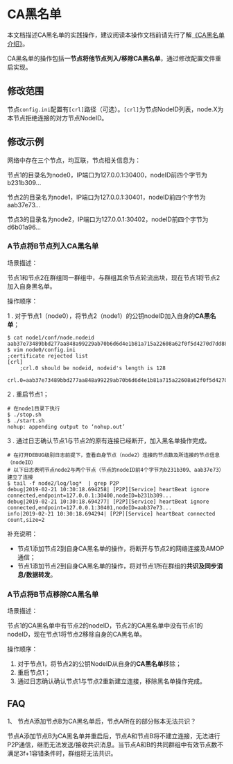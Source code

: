 # CA黑名单

本文档描述CA黑名单的实践操作，建议阅读本操作文档前请先行了解[《CA黑名单介绍》](../design/security_control/certificate_rejected_list.md)。

CA黑名单的操作包括**一节点将他节点列入/移除CA黑名单**，通过修改配置文件重启实现。

## 修改范围

节点`config.ini`配置有`[crl]`路径（可选）。`[crl]`为节点NodeID列表，node.X为本节点拒绝连接的对方节点NodeID。

## 修改示例

网络中存在三个节点，均互联，节点相关信息为：

节点1的目录名为node0，IP端口为127.0.0.1:30400，nodeID前四个字节为b231b309...

节点2的目录名为node1，IP端口为127.0.0.1:30401，nodeID前四个字节为aab37e73...

节点3的目录名为node2，IP端口为127.0.0.1:30402，nodeID前四个字节为d6b01a96...

### A节点将B节点列入CA黑名单

场景描述：

节点1和节点2在群组同一群组中，与群组其余节点轮流出块，现在节点1将节点2加入自身黑名单。

操作顺序：

1 . 对于节点1（node0），将节点2（node1）的公钥nodeID加入自身的**CA黑名单**；

```
$ cat node1/conf/node.nodeid 
aab37e73489bbd277aa848a99229ab70b6d6d4e1b81a715a22608a62f0f5d4270d7dd887394e78bd02d9f31b8d366ce4903481f50b1f44f0e4fda67149208943
$ vim node0/config.ini
;certificate rejected list
[crl]
    ;crl.0 should be nodeid, nodeid's length is 128 
    crl.0=aab37e73489bbd277aa848a99229ab70b6d6d4e1b81a715a22608a62f0f5d4270d7dd887394e78bd02d9f31b8d366ce4903481f50b1f44f0e4fda67149208943
```

2 . 重启节点1；

```
# 在node1目录下执行
$ ./stop.sh
$ ./start.sh
nohup: appending output to ‘nohup.out’
```

3 . 通过日志确认节点1与节点2的原有连接已经断开，加入黑名单操作完成。

```
# 在打开DEBUG级别日志前提下，查看自身节点（node2）连接的节点数及所连接的节点信息（nodeID）
# 以下日志表明节点node2与两个节点（节点的nodeID前4个字节为b231b309、aab37e73）建立了连接
$ tail -f node2/log/log*  | grep P2P
debug|2019-02-21 10:30:18.694258| [P2P][Service] heartBeat ignore connected,endpoint=127.0.0.1:30400,nodeID=b231b309...
debug|2019-02-21 10:30:18.694277| [P2P][Service] heartBeat ignore connected,endpoint=127.0.0.1:30401,nodeID=aab37e73...
info|2019-02-21 10:30:18.694294| [P2P][Service] heartBeat connected count,size=2
```

补充说明：

- 节点1添加节点2到自身CA黑名单的操作，将断开与节点2的网络连接及AMOP通信；
- 节点1添加节点2到自身CA黑名单的操作，将对节点1所在群组的**共识及同步消息/数据转发**。

### A节点将B节点移除CA黑名单

场景描述：

节点1的CA黑名单中有节点2的nodeID，节点2的CA黑名单中没有节点1的nodeID，现在节点1将节点2移除自身的CA黑名单。

操作顺序：

1. 对于节点1，将节点2的公钥NodeID从自身的**CA黑名单**移除；
2. 重启节点1；
3. 通过日志确认确认节点1与节点2重新建立连接，移除黑名单操作完成。

## FAQ

1、 节点A添加节点B为CA黑名单后，节点A所在的部分账本无法共识？

节点A添加节点B为CA黑名单并重启后，节点A和节点B将不建立连接，无法进行P2P通信，继而无法发送/接收共识消息。当节点A和B的共同群组中有效节点数不满足3f+1容错条件时，群组将无法共识。